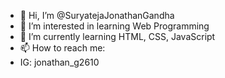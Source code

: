 - 👋 Hi, I’m @SuryatejaJonathanGandha
- 👀 I’m interested in learning Web Programming
- 🌱 I’m currently learning HTML, CSS, JavaScript
- 📫 How to reach me:
- IG: jonathan_g2610

<!---
SuryatejaJonathanGandha/SuryatejaJonathanGandha is a ✨ special ✨ repository because its `README.md` (this file) appears on your GitHub profile.
You can click the Preview link to take a look at your changes.
--->
